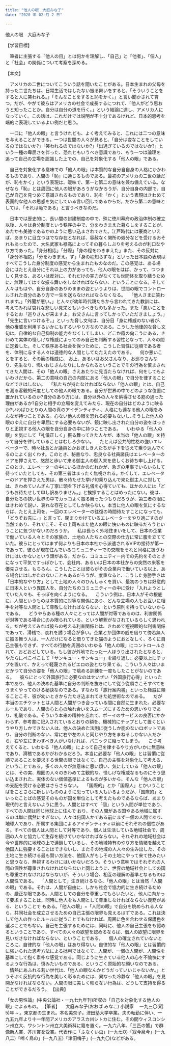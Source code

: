 ```yaml
---
title: "他人の眼　大庭みな子"
date: "2020 年 02 月 2 日"

---
```




他人の眼　大庭みな子

【学習目標】

　筆者に主張する「他人の目」とは何かを理解し、「自己」と「他者」、「個人」と「社会」の関係について考察を深める。

【本文】

　アメリカの二世についてこういう話を聞いたことがある。日本生まれの父母を持った二世たちは、日常生活ではしたない振る舞いをすると、「そういうことをすると人に笑われる。」「そんなことをすると恥をかく。」と言い聞かされて育つ。だが、やがて彼らはアメリカの社会で成長するにつれて、「他人がどう思おうと知ったことか。自分は自分の道を行く。」という結論に達し、アメリカ人になっていく。この話は、これだけでは説明が不十分であるけれど、日本的思考を端的に表現しているよい例だと思う。

　一口に「他人の眼」と言うけれども、よく考えてみると、これには二つの意味を与えることができる。一つは世間の人々が見ると、「自分は変なことをしているのではないか?」「笑われるのではないか?」「出過ぎているのではないか?」という一種の卑屈さを伴った、恐れともいうべき意識であり、もう一つは論理を
追って自己の立場を認識した上での、自己を対象化する「他人の眼」である。

　自己を対象化する意味での「他人の眼」は本質的な自分自自身の人格にかかわるものであり、人間の「恥」に通じるものである。最初のアメリカの二世の話だが、恥をかく」という表現は、暖味で、第一と第二の意味を兼ね備えている。なぜなら「恥」とは周囲に他人の眼があろうがなかろうが、自分自身の内部で、自己が自己を見つめて意識されるものであり、恥を「かく」という表現はきわめて表面的な他人の思惑を気にしている言い回しであるからだ。だから第二の意味としては、「それは恥である」と言うべきなのだ。

　日本では歴史的に、長い間の封建制度の中で、殊に徳川幕府の政治体制の確立以後、人々は身分制度という秩序の中で、分をわきまえた暮らしをすることが、あたかも美徳であるかのように思い込まされてきた。江戸時代には豪商といえば、あまりに目立つはでな存在となれば、容赦なく関所の処分などを受けるおそれもあったので、大名武家も禄高によってその暮らしぶりを考えるのが利口なやり方であった。「身分相応」「分際」「身の程をわきまえた」また、その反対に「身分不相応」「分をわきまえ。ず」「身の程知らずな」といった日本語の表現はすべてこうした身分制度の感覚から生まれたものなのだ。この感覚は、ある場
合にはたとえ自分にそれ以上の力があっても、他人の眼をはば、かって、つつましく見せる、あるいは反対に、それだけの実力がなくても世間体を取り繕うために、無理してはでな振る舞いをしなければならない、ということになる。そして人々はもはや、自分自身のありのままの姿というよりは、世間の眼でコントロールされた自分のあり方で一生を送らなければならなくなる。
　「他人さまに笑われます。」「外聞が悪い。」と人々が幼年時代親たちから言われてきた教訓には、考えてみれば哀れな悲しい見栄ともいうべきものも多かった。また「悪いことをするとお「巡りさんが来ますよ。お父さんに言ってしかっていただきましょう。」「先生に言いつけるぞ。」といった脅し文句は、自分目「身に権威のない者が、他の権威を利用するいかにもずるいやり方なのである。こうした他律的な脅し文句は、自律的な自己抑制の能力をなくしてしまい、どこか霞の向こうにある、きわめて実体の怪しげな権威によってのみ自己を判断する習性となって、人々の間に定着した。そして秩序ある社会を保つために、こうした習性に従順である者を、体制に与する人々は道徳的な人間としてたたえたのである。
　何か悪いことをすると、その筋の権威に、 お上、あるいはお父さんなり、お巡りさんなり、先生なり、怖いおじさんなりにしかられるということでその行為を慎まされてきた人間は、その「他人の眼」さえあたりに見当たらなければ、何をしてもよいわけだから、第二の意味の自己の内部にある「他人の眼」で自分を律することなどできはしない。
　「私たちが持たなければならない「他人の眼」とは、自己を測る客観的尺度としての他人の眼である。自分が世界の中でどのような位置に置かれているのか?自分のあり方には、自分以外の人々を納得させる筋の通った理由があるか?自分と相手の立場を変えてみたら、現在の自分はどのように映るか?いわばひとりの人間の真のアイデンティティ、人格にも連なる他人の眼をみんなが持つことである。心ない他人の眼を恐れる必要もないし､そうした他人の眼のゆえに自分を卑屈にする必要もないが、鏡に映し出された自分の姿をはっきりと正視する他人の眼を自分自身の中に持つことである。
　いわゆる「他人の眼」を気にして「礼儀正しく」振る舞ってきた人々が、本当の「他人の眼」を持って自分を律していることはむしろ少ない。
　たとえば公共的性格の強いエレベーターで、時々社長とか議員とかおぼしき人たちが手下を従えて乗り込んでくるのによく出くわす。このとき、秘書なり、忠良なる社員諸氏はエレベーターのドアを押さえて、悠然と歩いて来る御主人の御入来を悲しくお待ち申し上げる。このとき、エレベーターの中にいるほかのだれかが、急ぎの用事でいらいらして待っていたとしても、その第三者はまったく無視される。かくして、エレベーターのドアを押さえた男は、散々待たせた挙げ句乗り込んで来た御主人に対しては、きわめていんぎん丁寧に頭を下げる礼儀を心得ていても、ほかの人には「どうもお待たせして申し訳ありません。」と挨拶することはめったにない。彼は、自分たちの狭い世界の中でカッコよく振る舞ったつもりだろうが、第三者の眼にはきわめて説い、哀れな存在としてしか映らない。本当に他人の眼を気にするならば、たとえ上司を、一回のエレベーターの往復の時間待たすことになっても、「どうぞお先に。」と言って、閉まりかけているエレベーターをやり過ごすのが当然であり、それでこそ、その上司もまた他人の眼に快いものに映るだろうということに気づかないのだろうか。
　私は長らく外地住まいをして、日本の企業で働いている人々とその家族の、土地の人たちとの交際の仕方に常に腹を立てていた。彼らにとってはまず何よりも日本の本社から派遣されるVIPの接待が第一であって、彼らが現在住んでいるコミュニティーでの交際をそれと同格に扱うわけにはいかないという頭がある。だから、コミュニティー内での先約をそのときになって平気ですっぽかして、会社内、あるいは日本の本社からの突然の来客を優先させる。もちろん、こうしたことは彼らがその企業内で働いている以上、ある場合にはしかたのないこともあるだろうが、度重なると、こうした身勝手さは「日本的なやり方」として土地の人々のひんしゅくを買い、最初のうちは好意的に日本人という異国人を、自分たちのコミュニティーの中に受け「入れようとしていた人々も、そっぽを向くようになる。
　こういう例は、日本人がその根底に、人間というものは本質的に対等な関係にあり、どんな立場の人もお互いに相手を対等な人間として尊敬しなければならない、という原則を持っていないからである。
　どうやらある種の人々にとっては人間が対等であるのは、利害関係が対等である場合にのみ限られている、という解釈がなされているらしく思われる。だが考えてみれば彼らの考える利害関係とは、きわめて短視眼的な利害関係であって、滑稽で、哀れを誘う場合が多い。企業とか団体の威を借りて傍若無人に振る舞う人は、一人だけになると借りてきた猫のようにおとなしく、ろくに自己主張もできず、すべての行動を周囲のいわゆる「他人の眼」にコントロールされて、おどおどしている。もし彼が外地でたった一人ほうり出されたとなると、やたらにぺこぺこして「サンキュー・サンキュー」を繰り返し、必要以上にチップを置いて、かえって軽蔑されるピエロの姿となり果てる。こういう人々はいまだかつて自分の姿を「他人の眼」で眺める訓練を一度もしたことがないのである。
　彼らにとって外国旅行に必要なのはせいぜい「外国旅行心得」といった本であり、他人の決めた基準に自分の判断を抜きにして従う従順さこそすべてをうまくやってのける秘訣なのである。すなわち「旅行案内書」といった権威に頼ることこそ、彼が幼いときからたたき込まれてきた処世術なのである。
　だが本当のエチケットとは人間と人間がつき合っている間に自然に生まれた、必要なルールであり、人間の心と心の触れ合いをスムーズにするための思いやりであり、礼儀である。そういう本来の精神を忘れて、ボーイのサービスの良否にかかわらず、参考書に記入されているとおりの額を、機械的にチップとして置くというやり方しかできない人は、他人の決めた法則に従うしか能のないロボットであり、自分の判断のない、常に右や左の人と同じやり方をまねるしかない人だから、右や左にまわすべき人がいなければ、パニックに陥ってしまう。
　こう考えてくると、いわゆる「他人の眼」によって自己を律するやり方がいかに無意味であり、滑稽であるかがわかるだろう。本当に必要な「他人の眼」とは習慣に従順であることを要求する世間の眼ではなくて、自己の主張を対象化して考える、ということである。多くの人々が無意味に思い煩い、気にしている「他人の眼」とは、その実、周囲の人々のきわめて主観的な、怪しげな権威なるものにそう思い込まされた、実体のない価値基準によるものが多いから、そんな「他人の眼」の支配を受ける必要はさらさらない。
　「国際的」とか「国際人」とかいうことばをことさらに新しいもののように思っている人もいるようだが、「国際的」といったことばの感覚そのものが国を単位として考えたものであるならば、あまり現代的と言えないように思う。人間とはすべて「個」という人間が単位であり、すべての人間は同じ地球上に住んで
おり、その人間がある国やある地域に属するのは単に偶然にすぎない。人々は何国人かである前にまず一個の人間であり、地球人であり、所属する集団によるアイデンティティ以前にそれぞれの個性がある。すべての個人は人間として対等であり、個人は生活している地域社会で、周囲の人々と協力して生存を統けていかなければならない。それぞれの地域社会は今や世界的に地球の上で連鎖しているし、その地域特有のやり方を情緒を越えて他国人に強要することはできないし、またその地域の人人々の生み出した、その土地に生き続ける最も賢い方法を、他国人がもしその土地にやって来て住みたいと思うなら、無視するわけにはいかないだろう。そういう意味ではそれぞれの人間の個性が尊重されなければならないと同じように、世界の地域社会としての国も尊重されなければならないが、そういう場合、相互の理解の基準となるものは人間性である。
　「人間として」生き続けるなら、「他人の眼」とは当然「人間の眼」である。それは、人間が自由に、しかも社会で協力的に生き続けるための、厳正な眼である。人間としての自分を尊重してもらいたいと、他人に向かって要求することは、同時に他人をも人間として尊重しなければならない義務がある、ということで
もある。「他人の眼」=「人間の眼」で自分を眺められる人なら、共同社会を成立させるための自己主張の限界も見えるはずである。これは決して他人の作ったルールに従うことでもなければ、周囲に色を合わせる保護色を選ぶことでもない。自己を主張するためには、同時に、他人の自己主張をも認めるということであり、すべての人々の欲望を認めるならば、個人の欲望に限界を見いださなければならない、ということである。
　個人の確立されていないところに、自律的な「他人の眼」はあり得ない。自律的な「他人の眼」とは習慣的に強いられた思考方法による批判ではなくて、人間が、一個の人間が、人間性を基準にして抱く素朴な感覚である。同じように生きている他人の心を不愉快にするような行為は、慎みたいものである、というごく原始的な願いなのである。
　情熱にあふれる若い世代は、「他人の眼なんかどうだっていいじゃないか。」とうそぶく反抗的な行為を美しく彩るためには、異なった冷静な「他人の眼」を見開かなければならない。人間の眼に美しく映らない行為は、どうして支持を得ることができるだろう。
【出典】

「女の男性論』(中央公論社・一九七九年刊)所収の「自己を対象化する他人の眼」によるもの。
【筆者】
　大庭みな子(おおば みなこ) 小説家
　一九三〇(昭5)年 ~ 。東京都の生まれ。本名美奈子。津田塾大学卒業。夫の転勤に伴い、一九五九年より十一年間アメリカのアラスカ州シトカに住む。その間ウィスコンシン州立大、ワシントン州立大美術科に籍を置く。一九六八年、「三匹の蟹」で群像新人賞、芥川賞を受賞。代表作に「ふなくい虫」(一九七O)「寂今泉今」(一九八二)「啼く鳥の」(一九八五)「津田梅子」(一九九〇)などがある。